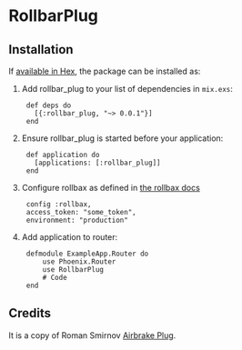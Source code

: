 # RollbarPlug


## Installation

If [available in Hex](https://hex.pm/docs/publish), the package can be installed as:

  1. Add rollbar_plug to your list of dependencies in `mix.exs`:

          def deps do
            [{:rollbar_plug, "~> 0.0.1"}]
          end

  2. Ensure rollbar_plug is started before your application:

          def application do
            [applications: [:rollbar_plug]]
          end

  3. Configure rollbax as defined in [the rollbax docs](https://github.com/elixir-addicts/rollbax)

          config :rollbax,
          access_token: "some_token",
          environment: "production"

  4. Add application to router:

          defmodule ExampleApp.Router do
              use Phoenix.Router
              use RollbarPlug
              # Code
          end

## Credits
It is a copy of Roman Smirnov [Airbrake Plug](https://github.com/romul/airbrake_plug).
